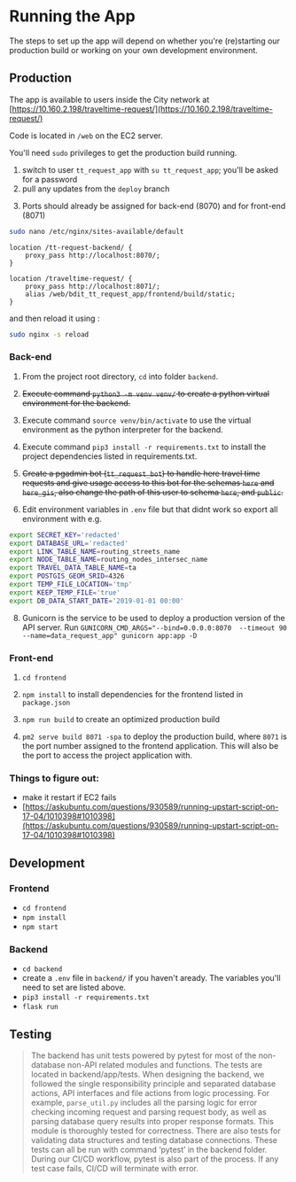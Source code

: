 # Running the App

The steps to set up the app will depend on whether you're (re)starting our production build or working on your own development environment. 

## Production
The app is available to users inside the City network at [https://10.160.2.198/traveltime-request/](https://10.160.2.198/traveltime-request/) 

Code is located in `/web` on the EC2 server. 

You'll need `sudo` privileges to get the production build running. 
1. switch to user `tt_request_app` with `su tt_request_app`; you'll be asked for a password
2. pull any updates from the `deploy` branch

3) Ports should already be assigned for back-end (8070) and for front-end (8071)

```bash
sudo nano /etc/nginx/sites-available/default
```

```
location /tt-request-backend/ {
    proxy_pass http://localhost:8070/;
}

location /traveltime-request/ {
    proxy_pass http://localhost:8071/;
    alias /web/bdit_tt_request_app/frontend/build/static;
}
```

and then reload it using :

```bash
sudo nginx -s reload
```

### Back-end

1. From the project root directory, `cd` into folder `backend`.

2. ~~Execute command `python3 -m venv venv/` to create a python virtual environment for the backend.~~

3. Execute command `source venv/bin/activate` to use the virtual environment as the python interpreter for the backend.

4. Execute command `pip3 install -r requirements.txt` to install the project dependencies listed in requirements.txt.

6. ~~Create a pgadmin bot (`tt_request_bot`) to handle here travel time requests and give usage access to this bot for the schemas `here` and `here_gis`, also change the path of this user to schema `here`, and `public`.~~

7. Edit environment variables in `.env` file but that didnt work so export all environment with e.g.

```bash
export SECRET_KEY='redacted'
export DATABASE_URL='redacted'
export LINK_TABLE_NAME=routing_streets_name
export NODE_TABLE_NAME=routing_nodes_intersec_name
export TRAVEL_DATA_TABLE_NAME=ta
export POSTGIS_GEOM_SRID=4326
export TEMP_FILE_LOCATION='tmp'
export KEEP_TEMP_FILE='true'
export DB_DATA_START_DATE='2019-01-01 00:00'
```

8. Gunicorn is the service to be used to deploy a production version of the API server. Run `GUNICORN_CMD_ARGS="--bind=0.0.0.0:8070  --timeout 90 --name=data_request_app" gunicorn app:app -D`

### Front-end

1. `cd frontend`

2. `npm install` to install dependencies for the frontend listed in `package.json`

3. `npm run build` to create an optimized production build

4. `pm2 serve build 8071 -spa` to deploy the production build, where `8071` is the port number assigned to the frontend application. This will also be the port to access the project application with.

### Things to figure out:

- make it restart if EC2 fails
- [https://askubuntu.com/questions/930589/running-upstart-script-on-17-04/1010398#1010398](https://askubuntu.com/questions/930589/running-upstart-script-on-17-04/1010398#1010398)

## Development

### Frontend
* `cd frontend`
* `npm install`
* `npm start`

### Backend
* `cd backend`
* create a `.env` file in `backend/` if you haven't aready. The variables you'll need to set are listed above. 
* `pip3 install -r requirements.txt`
* `flask run`

 ## Testing
 
> The backend has unit tests powered by pytest for most of the non-database non-API related modules and functions. The tests are located in backend/app/tests. When designing the backend, we followed the single responsibility principle and separated database actions, API interfaces and file actions from logic processing. For example, `parse_util.py` includes all the parsing logic for error checking incoming request and parsing request body, as well as parsing database query results into proper response formats. This module is thoroughly tested for correctness. There are also tests for validating data structures and testing database connections. These tests can all be run with command ‘pytest’ in the backend folder. During our CI/CD workflow, pytest is also part of the process. If any test case fails, CI/CD will terminate with error.
